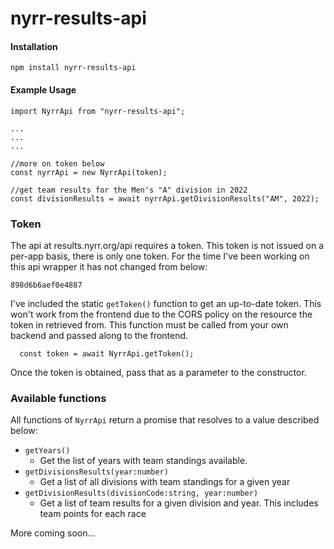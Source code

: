 # nyrr-results-api

#### Installation
```
npm install nyrr-results-api
```

#### Example Usage
```
import NyrrApi from "nyrr-results-api";

...
...
...

//more on token below
const nyrrApi = new NyrrApi(token);

//get team results for the Men's "A" division in 2022
const divisionResults = await nyrrApi.getDivisionResults("AM", 2022);
```

### Token
The api at results.nyrr.org/api requires a token.  This token is not issued on a per-app basis, there is only one token.  For the time I've been working on this api wrapper it has not changed from below:

`898d6b6aef0e4887`

I've included the static `getToken()` function to get an up-to-date token.  This won't work from the frontend due to the CORS policy on the resource the token in retrieved from.  This function must be called from your own backend and passed along to the frontend.

```
  const token = await NyrrApi.getToken();
```

Once the token is obtained, pass that as a parameter to the constructor.

### Available functions
All functions of `NyrrApi` return a promise that resolves to a value described below:

* `getYears()`
  * Get the list of years with team standings available.
* `getDivisionsResults(year:number)`
  * Get a list of all divisions with team standings for a given year
* `getDivisionResults(divisionCode:string, year:number)`
  * Get a list of team results for a given division and year.  This includes team points for each race

More coming soon...